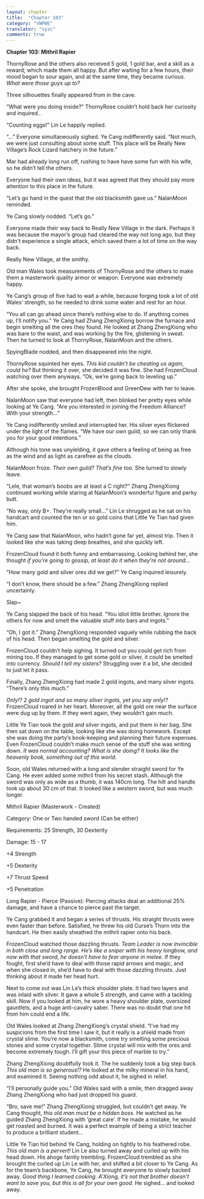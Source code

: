 ```yaml
---
layout: chapter
title:  "Chapter 103"
category: "VWPWE"
translator: "syzc"
comments: true
---
```


**Chapter 103: Mithril Rapier**
 
ThornyRose and the others also received 5 gold, 1 gold bar, and a skill as a reward; which made them all happy. But after waiting for a few hours, their mood began to sour again, and at the same time, they became curious. *What were those guys up to?*
 
Three silhouettes finally appeared from in the cave.
 
“What were you doing inside?” ThornyRose couldn’t hold back her curiosity and inquired..
 
“Counting eggs!” Lin Le happily replied.
 
“...” Everyone simultaneously sighed. Ye Cang indifferently said. “Not much, we were just consulting about some stuff. This place will be Really New Village’s Rock Lizard hatchery in the future.”
 
Mar had already long run off, rushing to have have some fun with his wife, so he didn’t tell the others.
 
Everyone had their own ideas, but it was agreed that they should pay more attention to this place in the future.
 
“Let’s go hand in the quest that the old blacksmith gave us.” NalanMoon reminded.
 
Ye Cang slowly nodded. “Let’s go.”
 
Everyone made their way back to Really New Village in the dark. Perhaps it was because the mayor’s group had cleared the way not long ago, but they didn’t experience a single attack, which saved them a lot of time on the way back. 
 
Really New Village, at the smithy.
 
Old man Wales took measurements of ThornyRose and the others to make them a masterwork quality armor or weapon. Everyone was extremely happy. 
 
Ye Cang’s group of five had to wait a while, because forging took a lot of old Wales’ strength, so he needed to drink some water and rest for an hour.
 
“You all can go ahead since there’s nothing else to do. If anything comes up, I’ll notify you.” Ye Cang had Zhang ZhengXiong borrow the furnace and begin smelting all the ores they found. He looked at Zhang ZhengXiong who was bare to the waist, and was working by the fire, glistening in sweat. Then he turned to look at ThornyRose, NalanMoon and the others.
 
SpyingBlade nodded, and then disappeared into the night.
 
ThornyRose squinted her eyes. *This kid couldn’t be cheating us again, could he?* But thinking it over, she decided it was fine. She had FrozenCloud watching over them anyways. “Ok, we’re going back to leveling up.”
 
After she spoke, she brought FrozenBlood and GreenDew with her to leave.
 
NalanMoon saw that everyone had left, then blinked her pretty eyes while looking at Ye Cang. “Are you interested in joining the Freedom Alliance? With your strength...”
 
Ye Cang indifferently smiled and interrupted her. His silver eyes flickered under the light of the flames. “We have our own guild, so we can only thank you for your good intentions.”
 
Although his tone was unyielding, it gave others a feeling of being as free as the wind and as light as carefree as the clouds.
 
NalanMoon froze. *Their own guild? That’s fine too.* She turned to slowly leave.
 
“Lele, that woman’s boobs are at least a C right?” Zhang ZhengXiong continued working while staring at NalanMoon’s wonderful figure and perky butt.
 
“No way, only B+. They’re really small...” Lin Le shrugged as he sat on his handcart and counted the ten or so gold coins that Little Ye Tian had given him. 
 
Ye Cang saw that NalanMoon, who hadn’t gone far yet, almost trip. Then it looked like she was taking deep breathes, and she quickly left.
 
FrozenCloud found it both funny and embarrassing. Looking behind her, she thought *if you’re going to gossip, at least do it when they’re not around...*
 
“How many gold and silver ores did we get?” Ye Cang inquired leisurely.
 
“I don’t know, there should be a few.” Zhang ZhengXiong replied uncertainly.
 
Slap~
 
Ye Cang slapped the back of his head. “You idiot little brother. Ignore the others for now and smelt the valuable stuff into bars and ingots.”
 
“Oh, I got it.” Zhang ZhengXiong responded vaguely while rubbing the back of his head. Then began smelting the gold and silver.
 
FrozenCloud couldn’t help sighing. It turned out you could get rich from mining too. If they managed to get some gold or silver, it could be smelted into currency. *Should I tell my sisters?* Struggling over it a bit, she decided to just let it pass.
 
Finally, Zhang ZhengXiong had made 2 gold ingots, and many silver ingots. “There’s only this much.”
 
*Only!? 2 gold ingot and so many silver ingots, yet you say only!?* FrozenCloud roared in her heart. Moreover, all the gold ore near the surface were dug up by them. If they went again, they wouldn’t gain much.
 
Little Ye Tian took the gold and silver ingots, and put them in her bag. She then sat down on the table, looking like she was doing homework. Except she was doing the party’s book-keeping and planning their future expenses. Even FrozenCloud couldn’t make much sense of the stuff she was writing down. *It was normal accounting? What is she doing? It looks like the heavenly book, something out of this world.*
 
Soon, old Wales returned with a long and slender straight sword for Ye Cang. He even added some mithril from his secret stash. Although the sword was only as wide as a thumb, it was 140cm long. The hilt and handle took up about 30 cm of that. It looked like a western sword, but was much longer.
 
Mithril Rapier (Masterwork - Created)
 
Category: One or Two handed sword (Can be either)
 
Requirements: 25 Strength, 30 Dexterity
 
Damage: 15 - 17
 
+4 Strength
 
+5 Dexterity
 
+7 Thrust Speed
 
+5 Penetration
 
Long Rapier - Pierce (Passive): Piercing attacks deal an additional 25% damage, and have a chance to pierce past the target.
 
Ye Cang grabbed it and began a series of thrusts. His straight thrusts were even faster than before. Satisfied, he threw his old Curse’s Thorn into the handcart. He then easily sheathed the mithril rapier onto his back.
 
FrozenCloud watched those dazzling thrusts. *Team Leader is now invincible in both close and long range. He’s like a sniper with his heavy longbow, and now with that sword, he doesn’t have to fear anyone in melee.* If they fought, first she’d have to deal with those rapid arrows and magic, and when she closed in, she’d have to deal with those dazzling thrusts. Just thinking about it made her head hurt.
 
Next to come out was Lin Le’s thick shoulder plate. It had two layers and was inlaid with silver. It gave a whole 5 strength, and came with a tackling skill. Now if you looked at him, he wore a heavy shoulder plate, oversized gauntlets, and a huge anti-cavalry saber. There was no doubt that one hit from him could end a life.
 
Old Wales looked at Zhang ZhengXiong’s crystal shield. “I’ve had my suspicions from the first time I saw it, but it really is a shield made from crystal slime. You’re now a blacksmith, come try smelting some precious stones and some crystal together. Slime crystal will mix with the ores and become extremely tough. I’ll gift your this piece of marble to try.”
 
Zhang ZhengXiong doubtfully took it. The he suddenly took a big step back. *This old man is so generous!?* He looked at the milky mineral in his hand, and examined it. Seeing nothing odd about it, he sighed in relief.
 
“I’ll personally guide you.” Old Wales said with a smile, then dragged away Zhang ZhengXiong who had just dropped his guard.
 
“Bro, save me!” Zhang ZhengXiong struggled, but couldn’t get away. Ye Cang thought, *this old man must be a hidden boss.* He watched as he guided Zhang ZhengXiong with ‘great care’. If he made a mistake, he would get roasted and burned. It was a perfect example of being a strict teacher to produce a brilliant student...
 
Little Ye Tian hid behind Ye Cang, holding on tightly to his feathered robe. *This old man is a pervert!* Lin Le also turned away and curled up with his head down. His ahoge faintly trembling. FrozenCloud trembled as she brought the curled up Lin Le with her, and shifted a bit closer to Ye Cang. As for the team’s backbone, Ye Cang, he brought everyone to slowly backed away. *Good thing I learned cooking. A’Xiong, it’s not that brother doesn’t want to save you, but this is all for your own good.* He sighed… and looked away.
